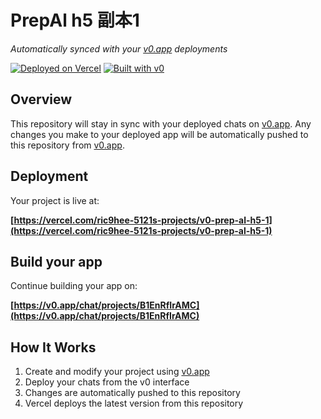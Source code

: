 # PrepAl h5 副本1

*Automatically synced with your [v0.app](https://v0.app) deployments*

[![Deployed on Vercel](https://img.shields.io/badge/Deployed%20on-Vercel-black?style=for-the-badge&logo=vercel)](https://vercel.com/ric9hee-5121s-projects/v0-prep-al-h5-1)
[![Built with v0](https://img.shields.io/badge/Built%20with-v0.app-black?style=for-the-badge)](https://v0.app/chat/projects/B1EnRfIrAMC)

## Overview

This repository will stay in sync with your deployed chats on [v0.app](https://v0.app).
Any changes you make to your deployed app will be automatically pushed to this repository from [v0.app](https://v0.app).

## Deployment

Your project is live at:

**[https://vercel.com/ric9hee-5121s-projects/v0-prep-al-h5-1](https://vercel.com/ric9hee-5121s-projects/v0-prep-al-h5-1)**

## Build your app

Continue building your app on:

**[https://v0.app/chat/projects/B1EnRfIrAMC](https://v0.app/chat/projects/B1EnRfIrAMC)**

## How It Works

1. Create and modify your project using [v0.app](https://v0.app)
2. Deploy your chats from the v0 interface
3. Changes are automatically pushed to this repository
4. Vercel deploys the latest version from this repository